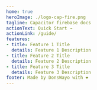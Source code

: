 ```yaml
---
home: true
heroImage: ./logo-cap-fire.png
tagline: Capacitor firebase docs
actionText: Quick Start →
actionLink: /guide/
features:
- title: Feature 1 Title
  details: Feature 1 Description
- title: Feature 2 Title
  details: Feature 2 Description
- title: Feature 3 Title
  details: Feature 3 Description
footer: Made by DonsWayo with ❤️
---
```


